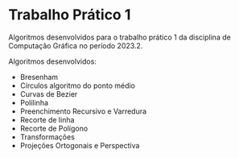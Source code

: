 # Trabalho Prático 1
Algoritmos desenvolvidos para o trabalho prático 1 da disciplina de Computação Gráfica no período 2023.2.

Algoritmos desenvolvidos:
- Bresenham
- Círculos algoritmo do ponto médio
- Curvas de Bezier
- Polilinha
- Preenchimento Recursivo e Varredura
- Recorte de linha
- Recorte de Polígono
- Transformações
- Projeções Ortogonais e Perspectiva
